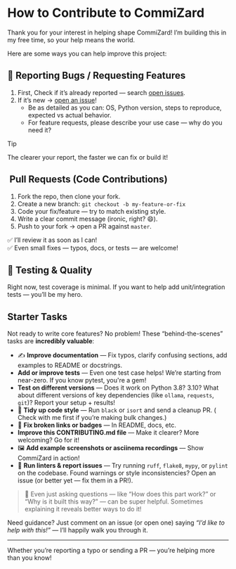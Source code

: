 # How to Contribute to CommiZard

Thank you for your interest in helping shape CommiZard! I’m building this in my
free time, so your help means the world.

Here are some ways you can help improve this project:

## 🐞 Reporting Bugs / Requesting Features

1. First, Check if it’s already reported —
   search [open issues](https://github.com/Chungzter/CommiZard/issues).
2. If it’s new → [open an issue](https://github.com/Chungzter/CommiZard/issues)!
    - Be as detailed as you can: OS, Python version, steps to reproduce,
      expected vs actual behavior.
    - For feature requests, please describe your use case — why do you need it?

> [!TIP]
> The clearer your report, the faster we can fix or build it!

## ️ Pull Requests (Code Contributions)

1. Fork the repo, then clone your fork.
2. Create a new branch: `git checkout -b my-feature-or-fix`
3. Code your fix/feature — try to match existing style.
4. Write a clear commit message (ironic, right? 😄).
5. Push to your fork → open a PR against `master`.

✅ I’ll review it as soon as I can!  
✅ Even small fixes — typos, docs, or tests — are welcome!

## 🧪 Testing & Quality

Right now, test coverage is minimal. If you want to help add unit/integration
tests — you’ll be my hero.

## Starter Tasks

Not ready to write core features? No problem! These “behind-the-scenes” tasks
are **incredibly valuable**:

- ✍️ **Improve documentation** — Fix typos, clarify confusing sections, add
  examples to README or docstrings.
- **Add or improve tests** — Even one test case helps! We’re starting from
  near-zero. If you know pytest, you're a gem!
- **Test on different versions** — Does it work on Python 3.8? 3.10? What
  about different versions of key dependencies (like `ollama`, `requests`,
  `git`)? Report your setup + results!
- 🧩 **Tidy up code style** — Run `black` or `isort` and send a cleanup PR. (
  Check with me first if you’re making bulk changes.)
- 🔗 **Fix broken links or badges** — In README, docs, etc.
- **Improve this CONTRIBUTING.md file** — Make it clearer? More welcoming? Go
  for it!
- 🖼️ **Add example screenshots or asciinema recordings** — Show CommiZard in
  action!
- 🧹 **Run linters & report issues** — Try running `ruff`, `flake8`, `mypy`, or
  `pylint` on the codebase. Found warnings or style inconsistencies? Open an
  issue (or better yet — fix them in a PR!).

> 💬 Even just asking questions — like “How does this part work?” or “Why is it
> built this way?” — can be super helpful. Sometimes explaining it reveals
> better ways to do it!

Need guidance? Just comment on an issue (or open one) saying *“I’d like to help
with this!”* — I’ll happily walk you through it.

---

Whether you’re reporting a typo or sending a PR — you’re helping more than you
know!
